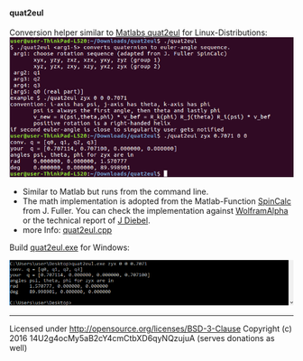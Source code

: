 #### quat2eul

Conversion helper similar to [Matlabs quat2eul](https://www.mathworks.com/help/robotics/ref/quat2eul.html) for Linux-Distributions:
![cmd](Image.png)  


 - Similar to Matlab but runs from the command line.
 - The math implementation is adopted from the Matlab-Function [SpinCalc](http://de.mathworks.com/matlabcentral/fileexchange/20696-function-to-convert-between-dcm--euler-angles--quaternions--and-euler-vectors) from J. Fuller. You can check the implementation against [WolframAlpha](https://www.wolframalpha.com/input/?i=quaternion:+0.7071%2B0i%2B0j%2B0.7071k) or the technical report of [J Diebel](https://scholar.google.de/scholar?cluster=3204262265835591787).
 - more Info: [quat2eul.cpp](quat2eul.cpp)

Build [quat2eul.exe](quat2eul.exe) for Windows:  

 ![cmd](ImageWin.png)

---

Licensed under http://opensource.org/licenses/BSD-3-Clause
Copyright (c) 2016 14U2g4ocMy5aB2cY4cmCtbXD6qyNQzujuA (serves donations as well)

